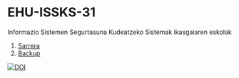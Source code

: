 # EHU-ISSKS-31

Informazio Sistemen Segurtasuna Kudeatzeko Sistemak ikasgaiaren eskolak

1. [Sarrera](Sarrera/index.html)
1. [Backup](Backup/index.html)

[![DOI](https://zenodo.org/badge/368886477.svg)](https://zenodo.org/badge/latestdoi/368886477)